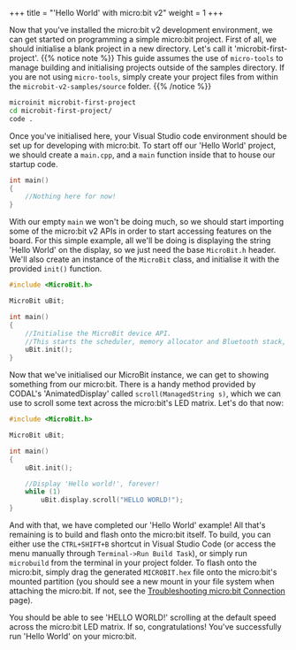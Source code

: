 +++
title = "'Hello World' with micro:bit v2"
weight = 1
+++

Now that you've installed the micro:bit v2 development environment, we can get started on programming a simple micro:bit project. First of all, we should initialise a blank project in a new directory. Let's call it 'microbit-first-project'.
{{% notice note %}}
This guide assumes the use of `micro-tools` to manage building and initialising projects outside of the samples directory. If you are not using `micro-tools`, simply create your project files from within the `microbit-v2-samples/source` folder.
{{% /notice %}}
```bash
microinit microbit-first-project
cd microbit-first-project/
code .
```

Once you've initialised here, your Visual Studio code environment should be set up for developing with micro:bit. To start off our 'Hello World' project, we should create a `main.cpp`, and a `main` function inside that to house our startup code.
```cpp
int main()
{
    //Nothing here for now!
}
```

With our empty `main` we won't be doing much, so we should start importing some of the micro:bit v2 APIs in order to start accessing features on the board. For this simple example, all we'll be doing is displaying the string 'Hello World' on the display, so we just need the base `MicroBit.h` header. We'll also create an instance of the `MicroBit` class, and initialise it with the provided `init()` function.
```cpp
#include <MicroBit.h>

MicroBit uBit;

int main()
{
    //Initialise the MicroBit device API.
    //This starts the scheduler, memory allocator and Bluetooth stack, so don't forget it!
    uBit.init();
}
```

Now that we've initialised our MicroBit instance, we can get to showing something from our micro:bit. There is a handy method provided by CODAL's 'AnimatedDisplay' called `scroll(ManagedString s)`, which we can use to scroll some text across the micro:bit's LED matrix. Let's do that now:
```cpp
#include <MicroBit.h>

MicroBit uBit;

int main()
{
    uBit.init();

    //Display 'Hello world!', forever!
    while (1)
        uBit.display.scroll("HELLO WORLD!");
}
```

And with that, we have completed our 'Hello World' example! All that's remaining is to build and flash onto the micro:bit itself. To build, you can either use the `CTRL+SHIFT+B` shortcut in Visual Studio Code (or access the menu manually through `Terminal->Run Build Task`), or simply run `microbuild` from the terminal in your project folder. To flash onto the micro:bit, simply drag the generated `MICROBIT.hex` file onto the micro:bit's mounted partition (you should see a new mount in your file system when attaching the micro:bit. If not, see the [Troubleshooting micro:bit Connection]() page).

You should be able to see 'HELLO WORLD!' scrolling at the default speed across the micro:bit LED matrix. If so, congratulations! You've successfully run 'Hello World' on your micro:bit.